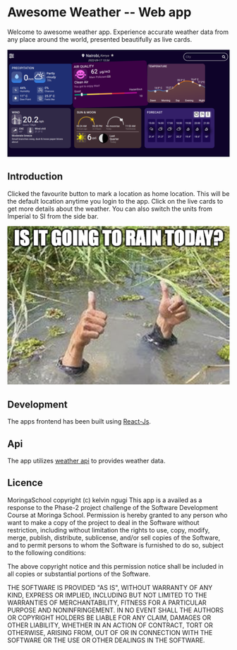 # Awesome Weather -- Web app
Welcome to awesome weather app. Experience accurate weather data from any place around the world, presented beautifully as live cards.

![awe weather](https://github.com/Aimkeys-Sir/my-weather/blob/main/Screenshot%20from%202022-09-17%2016-36-10.png)

## Introduction
Clicked the favourite button to mark a location as home location. This will be the default location anytime you login to the app. 
Click on the live cards to get more details about the weather.
You can also switch the units from Imperial to SI from the side bar.

![rain](https://github.com/Aimkeys-Sir/my-weather/blob/main/rainy.png)

## Development
The apps frontend has been built using [React-Js](https://reactjs.org/).

## Api
The app utilizes [weather api](https://www.weatherapi.com/docs/) to provides weather data.

## Licence
MoringaSchool copyright (c) kelvin ngugi This app is a availed as a response to the Phase-2 project challenge of the Software Development Course at Moringa School. Permission is hereby granted to any person who want to make a copy of the project to deal in the Software without restriction, including without limitation the rights to use, copy, modify, merge, publish, distribute, sublicense, and/or sell copies of the Software, and to permit persons to whom the Software is furnished to do so, subject to the following conditions:

The above copyright notice and this permission notice shall be included in all copies or substantial portions of the Software.

THE SOFTWARE IS PROVIDED "AS IS", WITHOUT WARRANTY OF ANY KIND, EXPRESS OR IMPLIED, INCLUDING BUT NOT LIMITED TO THE WARRANTIES OF MERCHANTABILITY, FITNESS FOR A PARTICULAR PURPOSE AND NONINFRINGEMENT. IN NO EVENT SHALL THE AUTHORS OR COPYRIGHT HOLDERS BE LIABLE FOR ANY CLAIM, DAMAGES OR OTHER LIABILITY, WHETHER IN AN ACTION OF CONTRACT, TORT OR OTHERWISE, ARISING FROM, OUT OF OR IN CONNECTION WITH THE SOFTWARE OR THE USE OR OTHER DEALINGS IN THE SOFTWARE.
